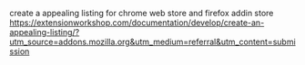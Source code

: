 create a appealing listing for chrome web store and firefox addin store
https://extensionworkshop.com/documentation/develop/create-an-appealing-listing/?utm_source=addons.mozilla.org&utm_medium=referral&utm_content=submission
